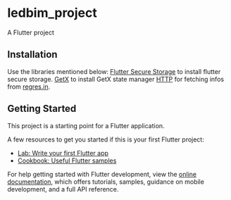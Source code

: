 # ledbim_project

A Flutter project 

## Installation

Use the libraries mentioned below:
[Flutter Secure Storage]([https://pip.pypa.io/en/stable/](https://pub.dev/packages/flutter_secure_storage)) to install flutter secure storage.
[GetX](https://pub.dev/packages/get) to install GetX state manager
[HTTP](https://pub.dev/packages/http) for fetching infos from [regres.in](https://reqres.in).


## Getting Started

This project is a starting point for a Flutter application.

A few resources to get you started if this is your first Flutter project:

- [Lab: Write your first Flutter app](https://docs.flutter.dev/get-started/codelab)
- [Cookbook: Useful Flutter samples](https://docs.flutter.dev/cookbook)

For help getting started with Flutter development, view the
[online documentation](https://docs.flutter.dev/), which offers tutorials,
samples, guidance on mobile development, and a full API reference.


